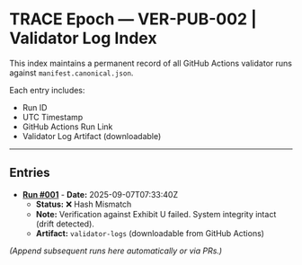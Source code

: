 # TRACE Epoch — VER-PUB-002 | Validator Log Index

This index maintains a permanent record of all GitHub Actions validator runs against `manifest.canonical.json`.

Each entry includes:
- Run ID
- UTC Timestamp
- GitHub Actions Run Link
- Validator Log Artifact (downloadable)

---

## Entries

- **[Run #001](https://github.com/apollom911/trace-epoch-2025-q3/actions/runs/c46b1c0)** - **Date:** 2025-09-07T07:33:40Z  
  - **Status:** ❌ Hash Mismatch  
  - **Note:** Verification against Exhibit U failed. System integrity intact (drift detected).  
  - **Artifact:** `validator-logs` (downloadable from GitHub Actions)
    
*(Append subsequent runs here automatically or via PRs.)*
